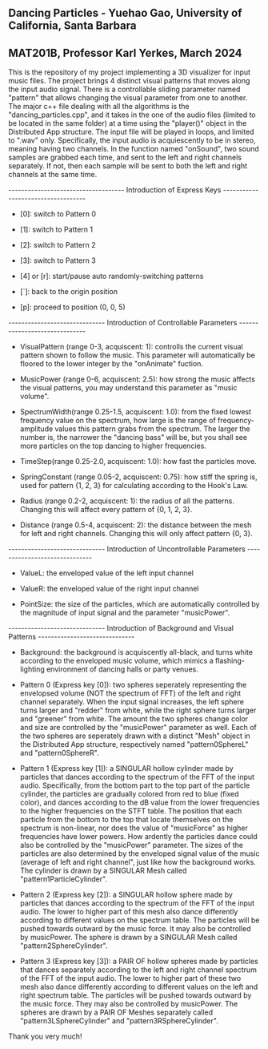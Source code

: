 
## Dancing Particles - Yuehao Gao, University of California, Santa Barbara

## MAT201B, Professor Karl Yerkes, March 2024

This is the repository of my project implementing a 3D visualizer for input music files. The project brings 4 distinct visual patterns that moves along the input audio signal. There is a controllable sliding parameter named "pattern" that allows changing the visual parameter from one to another. The major c++ file dealing with all the algorithms is the "dancing_particles.cpp", and it takes in the one of the audio files (limited to be located in the same folder) at a time using the "player()" object in the Distributed App structure. The input file will be played in loops, and limited to ".wav" only. Specifically, the input audio is acquiescently to be in stereo, meaning having two channels. In the function named "onSound", two sound samples are grabbed each time, and sent to the left and right channels separately. If not, then each sample will be sent to both the left and right channels at the same time.

------------------------------------ Introduction of Express Keys -----------------------------------
- [0]: switch to Pattern 0

- [1]: switch to Pattern 1

- [2]: switch to Pattern 2

- [3]: switch to Pattern 3

- [4] or [r]: start/pause auto randomly-switching patterns

- [`]: back to the origin position

- [p]: proceed to position (0, 0, 5)



------------------------------ Introduction of Controllable Parameters ------------------------------
- VisualPattern (range 0-3, acquiscent: 1): controlls the current visual pattern shown to follow the music. This parameter will automatically be floored to the lower integer by the "onAnimate" fuction.

- MusicPower (range 0-6, acquiscent: 2.5): how strong the music affects the visual patterns, you may understand this parameter as "music volume".

- SpectrumWidth(range 0.25-1.5, acquiscent: 1.0): from the fixed lowest frequency value on the spectrum, how large is the range of frequency-amplitude values this pattern grabs from the spectrum. The larger the number is, the narrower the "dancing bass" will be, but you shall see more particles on the top dancing to higher frequencies.

- TimeStep(range 0.25-2.0, acquiscent: 1.0): how fast the particles move.

- SpringConstant (range 0.05-2, acquiscent: 0.75): how stiff the spring is, used for pattern {1, 2, 3} for calculating according to the Hook's Law.

- Radius (range 0.2-2, acquiscent: 1): the radius of all the patterns. Changing this will affect every pattern of {0, 1, 2, 3}.

- Distance (range 0.5-4, acquiscent: 2): the distance between the mesh for left and right channels. Changing this will only affect pattern {0, 3}.


------------------------------ Introduction of Uncontrollable Parameters ------------------------------
- ValueL: the enveloped value of the left input channel
  
- ValueR: the enveloped value of the right input channel
  
- PointSize: the size of the particles, which are automatically controlled by the magnitude of input signal and the parameter "musicPower".


------------------------------ Introduction of Background and Visual Patterns ------------------------------

- Background: the background is acquiscently all-black, and turns white according to the enveloped music volume, which mimics a flashing-lighting environment of dancing halls or party venues.

- Pattern 0 (Express key [0]): two spheres seperately representing the envelopsed volume (NOT the spectrum of FFT) of the left and right channel separately. When the input signal increases, the left sphere turns larger and "redder" from white, while the right sphere turns larger and "greener" from white. The amount the two spheres change color and size are controlled by the "musicPower" parameter as well. Each of the two spheres are seperately drawn with a distinct "Mesh" object in the Distributed App structure, respectively named "pattern0SphereL" and "pattern0SphereR". 

- Pattern 1 (Express key [1]): a SINGULAR hollow cylinder made by particles that dances according to the spectrum of the FFT of the input audio. Specifically, from the bottom part to the top part of the particle cylinder, the particles are gradually colored from red to blue (fixed color), and dances according to the dB value from the lower frequencies to the higher frequencies on the STFT table. The position that each particle from the bottom to the top that locate themselves on the spectrum is non-linear, nor does the value of "musicForce" as higher frequencies have lower powers. How ardently the particles dance could also be controlled by the "musicPower" parameter. The sizes of the particles are also determined by the enveloped signal value of the music (average of left and right channel", just like how the background works. The cylinder is drawn by a SINGULAR Mesh called "pattern1ParticleCylinder".

- Pattern 2 (Express key [2]): a SINGULAR hollow sphere made by particles that dances according to the spectrum of the FFT of the input audio. The lower to higher part of this mesh also dance differently according to different values on the spectrum table. The particles will be pushed towards outward by the music force. It may also be controlled by musicPower. The sphere is drawn by a SINGULAR Mesh called "pattern2SphereCylinder".
  
- Pattern 3 (Express key [3]): a PAIR OF hollow spheres made by particles that dances separately according to the left and right channel spectrum of the FFT of the input audio. The lower to higher part of these two mesh also dance differently according to different values on the left and right spectrum table. The particles will be pushed towards outward by the music force. They may also be controlled by musicPower. The spheres are drawn by a PAIR OF Meshes separately called "pattern3LSphereCylinder" and "pattern3RSphereCylinder".



Thank you very much!
